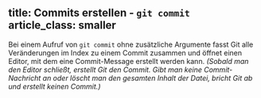 title: Commits erstellen -  `git commit`
article_class: smaller
---

Bei einem Aufruf von `git commit` ohne zusätzliche Argumente fasst Git
alle Veränderungen im Index zu einem Commit zusammen und öffnet einen Editor, 
mit dem eine Commit-Message erstellt werden kann. *(Sobald man den Editor schließt, erstellt Git den Commit. Gibt man keine
Commit-Nachricht an oder löscht man den gesamten Inhalt der Datei,
bricht Git ab und erstellt keinen Commit.)*